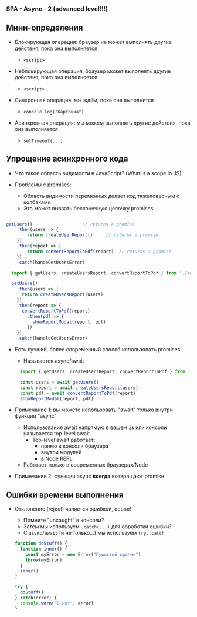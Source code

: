 ### SPA - Async - 2 (advanced level!!!)

## Мини-определения

- Блокирующая операция: браузер не может выполнять другие действия, пока она выполняется
  - `<script>`
- Неблокирующая операция: браузер может выполнять другие действия, пока она выполняется
  - `<script>`

- Синхронная операция: мы ждём, пока она выполнится
  - `console.log("Картошка")`
- Асинхронная операция: мы можем выполнять другие действия, пока она выполняется
  - `setTimeout(...)`

## Упрощение асинхронного кода

- Что такое область видимости в JavaScript? (What is a scope in JS)

- Проблемы с promises:
  - Область видимости переменных делает код тяжеловесным с колбэками
  - Это может вызвать бесконечную цепочку promises

```js

getUsers()                   // returns a promise
	.then(users => {
		return createUserReport()     // returns a promise
	})
	.then(report => {
		return convertReportToPdf(report)  // returns a promise
	})
	.catch(handeGetUsersError)


```

















  ```js
    import { getUsers, createUsersReport, convertReportToPdf } from './reportz.js'

    getUsers()
      .then(users => {
        return createUsersReport(users)
      })
      .then(report => {
        convertReportToPdf(report)
          .then(pdf => {
            showReportModal(report, pdf)
          })
      })
      .catch(handleGetUsersError)
  ```

- Есть лучший, более современный способ использовать promises:
  - Называется async/await

  ```js
    import { getUsers, createUsersReport, convertReportToPdf } from './reportz.js'

    const users = await getUsers()
    const report = await createUsersReport(users)
    const pdf = await convertReportToPdf(report)
    showReportModal(report, pdf)
  ```

- Примечание 1: вы можете использовать "await" только внутри функции "async"
  - Использование await напрямую в вашем .js или консоли называется top-level await
    - Top-level await работает:
      - прямо в консоли браузера
      - внутри модулей
      - в Node REPL
  - Работает только в современных браузерах/Node

- Примечание 2: функции async **всегда** возвращают promise

## Ошибки времени выполнения

- Отклонение (reject) является ошибкой, верно!
  - Помните "uncaught" в консоли?
  - Затем мы используем `.catch(...)` для обработки ошибки?
  - С `async/await` (и не только...) мы используем `try..catch`

  ```js
  function doStuff() {
    function inner() {
      const myError = new Error("Пушистый кролик")
      throw(myError)
    }
    inner()
  }

  try {
    doStuff()
  } catch(error) {
    console.warn("О нет", error)
  }
  ```